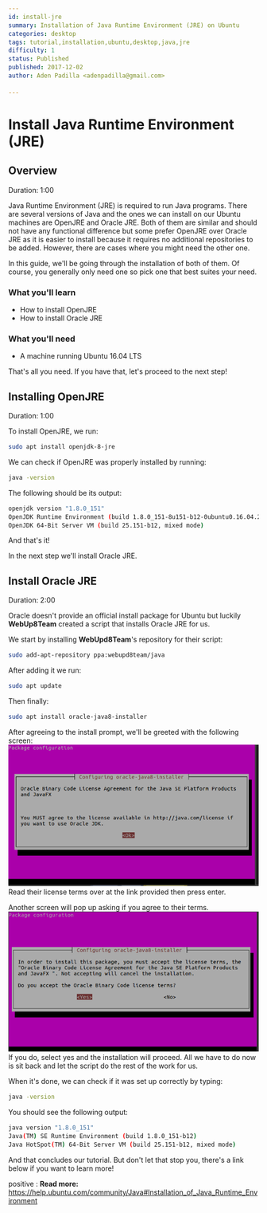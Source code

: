 ```yaml
---
id: install-jre
summary: Installation of Java Runtime Environment (JRE) on Ubuntu
categories: desktop
tags: tutorial,installation,ubuntu,desktop,java,jre
difficulty: 1
status: Published
published: 2017-12-02
author: Aden Padilla <adenpadilla@gmail.com>

---
```


# Install Java Runtime Environment (JRE)

## Overview
Duration: 1:00

Java Runtime Environment (JRE) is required to run Java programs. There are several versions of Java and the ones we can install on our Ubuntu machines are OpenJRE and Oracle JRE. Both of them are similar and should not have any functional difference but some prefer OpenJRE over Oracle JRE as it is easier to install because it requires no additional repositories to be added. However, there are cases where you might need the other one.

In this guide, we'll be going through the installation of both of them. Of course, you generally only need one so pick one that best suites your need.

### What you'll learn
- How to install OpenJRE
- How to install Oracle JRE

### What you'll need
- A machine running Ubuntu 16.04 LTS

That's all you need. If you have that, let's proceed to the next step!


## Installing OpenJRE
Duration: 1:00

To install OpenJRE, we run:
```bash
sudo apt install openjdk-8-jre
```

We can check if OpenJRE was properly installed by running:
```bash
java -version
```

The following should be its output:
```bash
openjdk version "1.8.0_151"
OpenJDK Runtime Environment (build 1.8.0_151-8u151-b12-0ubuntu0.16.04.2-b12)
OpenJDK 64-Bit Server VM (build 25.151-b12, mixed mode)

```
And that's it!

In the next step we'll install Oracle JRE.

## Install Oracle JRE
Duration: 2:00

Oracle doesn't provide an official install package for Ubuntu but luckily **WebUp8Team** created a script that installs Oracle JRE for us.

We start by installing **WebUpd8Team**'s repository for their script:
```bash
sudo add-apt-repository ppa:webupd8team/java
```
After adding it we run:
```bash
sudo apt update
```
Then finally:
```bash
sudo apt install oracle-java8-installer
```
After agreeing to the install prompt, we'll be greeted with the following screen:
![prompt1](images/notiagree.png)
Read their license terms over at the link provided then press enter.

Another screen will pop up asking if you agree to their terms.
![prompt2](images/agreeprompt.png)
If you do, select yes and the installation will proceed. All we have to do now is sit back and let the script do the rest of the work for us.

When it's done, we can check if it was set up correctly by typing:
```bash
java -version
```

You should see the following output:
```bash
java version "1.8.0_151"
Java(TM) SE Runtime Environment (build 1.8.0_151-b12)
Java HotSpot(TM) 64-Bit Server VM (build 25.151-b12, mixed mode)
```

And that concludes our tutorial. But don't let that stop you, there's a link below if you want to learn more!

positive
: **Read more:**
https://help.ubuntu.com/community/Java#Installation_of_Java_Runtime_Environment
